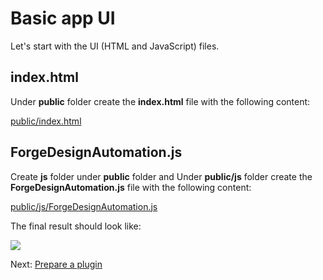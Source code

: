 # Basic app UI

Let's start with the UI (HTML and JavaScript) files.

## index.html

Under **public** folder create the **index.html** file with the following content:

[public/index.html](_snippets/modifymodels/node/public/index.html ':include :type=code html')

## ForgeDesignAutomation.js

Create **js** folder under **public** folder and Under **public/js** folder create the **ForgeDesignAutomation.js** file with the following content:

[public/js/ForgeDesignAutomation.js](_snippets/modifymodels/node/public/js/ForgeDesignAutomation.js ':include :type=code javascript')

The final result should look like:

![](_media/designautomation/nodejs/basefiles.PNG)


Next: [Prepare a plugin](designautomation/appbundle/)